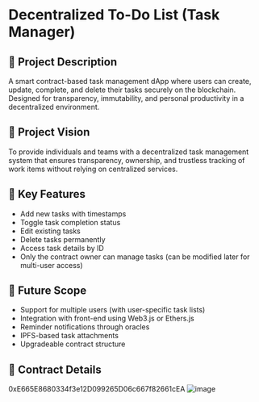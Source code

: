 # Decentralized To-Do List (Task Manager)

## 📝 Project Description
A smart contract-based task management dApp where users can create, update, complete, and delete their tasks securely on the blockchain. Designed for transparency, immutability, and personal productivity in a decentralized environment.

## 🌟 Project Vision
To provide individuals and teams with a decentralized task management system that ensures transparency, ownership, and trustless tracking of work items without relying on centralized services.

## 🔑 Key Features
- Add new tasks with timestamps
- Toggle task completion status
- Edit existing tasks
- Delete tasks permanently
- Access task details by ID
- Only the contract owner can manage tasks (can be modified later for multi-user access)

## 🚀 Future Scope
- Support for multiple users (with user-specific task lists)
- Integration with front-end using Web3.js or Ethers.js
- Reminder notifications through oracles
- IPFS-based task attachments
- Upgradeable contract structure

## 📄 Contract Details
0xE665E8680334f3e12D099265D06c667f82661cEA
![image](https://github.com/user-attachments/assets/3677b787-b6c0-45d4-9462-a789b082ddd2)
